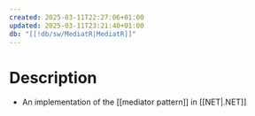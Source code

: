 ```yaml
---
created: 2025-03-11T22:27:06+01:00
updated: 2025-03-11T23:21:40+01:00
db: "[[!db/sw/MediatR|MediatR]]"
---
```

# Description
- An implementation of the [[mediator pattern]] in [[NET|.NET]]